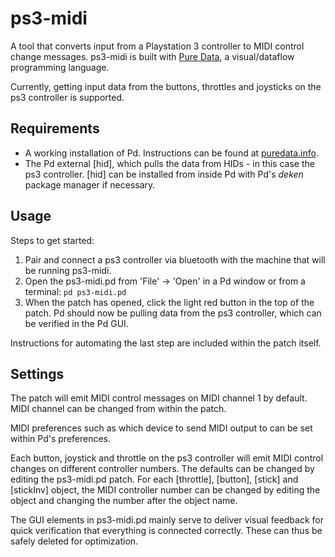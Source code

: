 # ps3-midi

A tool that converts input from a Playstation 3 controller to MIDI control change messages. ps3-midi is built with [Pure Data](https://puredata.info/), a visual/dataflow programming language.

Currently, getting input data from the buttons, throttles and joysticks on the ps3 controller is supported.

## Requirements

- A working installation of Pd. Instructions can be found at [puredata.info](https://puredata.info/downloads).
- The Pd external [hid], which pulls the data from HIDs - in this case the ps3 controller. [hid] can be installed from inside Pd with Pd's _deken_ package manager if necessary.

## Usage

Steps to get started:

1. Pair and connect a ps3 controller via bluetooth with the machine that will be running ps3-midi.
2. Open the ps3-midi.pd from 'File' -> 'Open' in a Pd window or from a terminal: `pd ps3-midi.pd`
3. When the patch has opened, click the light red button in the top of the patch. Pd should now be pulling data from the ps3 controller, which can be verified in the Pd GUI.

Instructions for automating the last step are included within the patch itself.

## Settings

The patch will emit MIDI control messages on MIDI channel 1 by default. MIDI channel can be changed from within the patch.

MIDI preferences such as which device to send MIDI output to can be set within Pd's preferences.

Each button, joystick and throttle on the ps3 controller will emit MIDI control changes on different controller numbers. The defaults can be changed by editing the ps3-midi.pd patch. For each [throttle], [button], [stick] and [stickInv] object, the MIDI controller number can be changed by editing the object and changing the number after the object name.

The GUI elements in ps3-midi.pd mainly serve to deliver visual feedback for quick verification that everything is connected correctly. These can thus be safely deleted for optimization.
